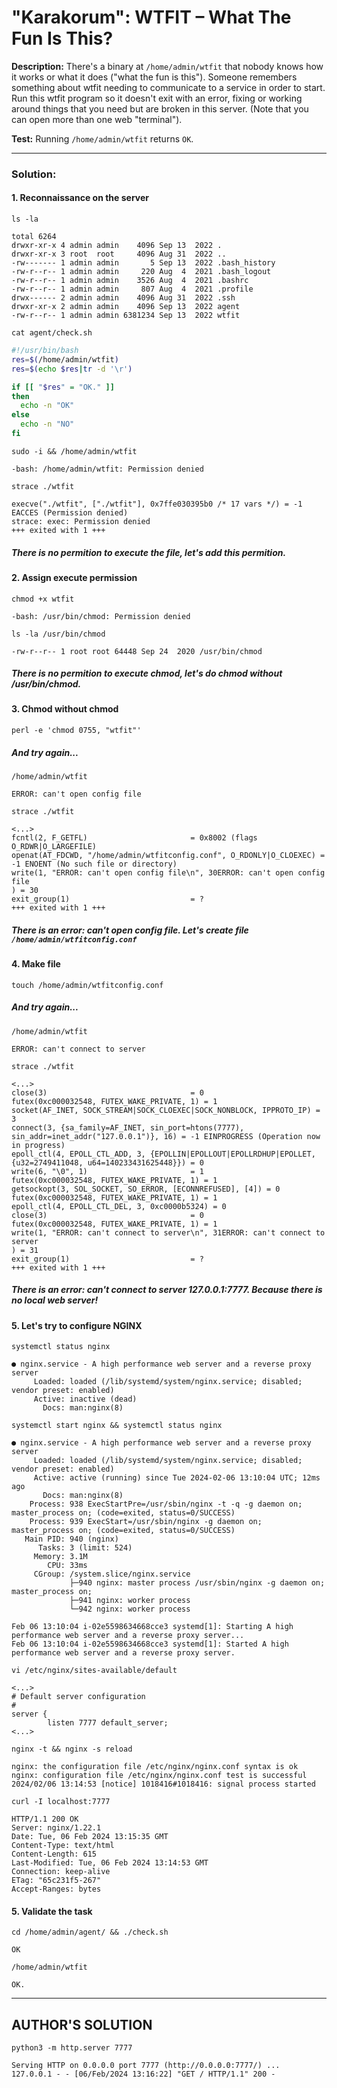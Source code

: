 # "Karakorum": WTFIT – What The Fun Is This?

**Description:** There's a binary at `/home/admin/wtfit` that nobody knows how it works or what it does ("what the fun is this"). Someone remembers something about wtfit needing to communicate to a service in order to start. Run this wtfit program so it doesn't exit with an error, fixing or working around things that you need but are broken in this server. (Note that you can open more than one web "terminal").  

**Test:** Running `/home/admin/wtfit` returns `OK`.  

---

### Solution:
#### 1. Reconnaissance on the server
`ls -la`  
```console
total 6264
drwxr-xr-x 4 admin admin    4096 Sep 13  2022 .
drwxr-xr-x 3 root  root     4096 Aug 31  2022 ..
-rw------- 1 admin admin       5 Sep 13  2022 .bash_history
-rw-r--r-- 1 admin admin     220 Aug  4  2021 .bash_logout
-rw-r--r-- 1 admin admin    3526 Aug  4  2021 .bashrc
-rw-r--r-- 1 admin admin     807 Aug  4  2021 .profile
drwx------ 2 admin admin    4096 Aug 31  2022 .ssh
drwxr-xr-x 2 admin admin    4096 Sep 13  2022 agent
-rw-r--r-- 1 admin admin 6381234 Sep 13  2022 wtfit
```

`cat agent/check.sh`  
```bash
#!/usr/bin/bash
res=$(/home/admin/wtfit)
res=$(echo $res|tr -d '\r')

if [[ "$res" = "OK." ]]
then
  echo -n "OK"
else
  echo -n "NO"
fi
```

`sudo -i && /home/admin/wtfit`  
```console
-bash: /home/admin/wtfit: Permission denied
```

`strace ./wtfit`  
```console
execve("./wtfit", ["./wtfit"], 0x7ffe030395b0 /* 17 vars */) = -1 EACCES (Permission denied)
strace: exec: Permission denied
+++ exited with 1 +++
```
##### There is no permition to execute the file, let's add this permition.


#### 2. Assign execute permission
`chmod +x wtfit`  
```console
-bash: /usr/bin/chmod: Permission denied
```

`ls -la /usr/bin/chmod`  
```console
-rw-r--r-- 1 root root 64448 Sep 24  2020 /usr/bin/chmod
```
##### There is no permition to execute chmod, let's do chmod without /usr/bin/chmod.


#### 3. Chmod without chmod
`perl -e 'chmod 0755, "wtfit"'`  

##### And try again...

`/home/admin/wtfit`  
```console
ERROR: can't open config file
```

`strace ./wtfit`  
```console
<...>
fcntl(2, F_GETFL)                       = 0x8002 (flags O_RDWR|O_LARGEFILE)
openat(AT_FDCWD, "/home/admin/wtfitconfig.conf", O_RDONLY|O_CLOEXEC) = -1 ENOENT (No such file or directory)
write(1, "ERROR: can't open config file\n", 30ERROR: can't open config file
) = 30
exit_group(1)                           = ?
+++ exited with 1 +++
```

##### There is an error: can't open config file. Let's create file `/home/admin/wtfitconfig.conf`


#### 4. Make file
`touch /home/admin/wtfitconfig.conf`  
##### And try again...

`/home/admin/wtfit`  
```console
ERROR: can't connect to server
```

`strace ./wtfit`  
```console
<...>
close(3)                                = 0
futex(0xc000032548, FUTEX_WAKE_PRIVATE, 1) = 1
socket(AF_INET, SOCK_STREAM|SOCK_CLOEXEC|SOCK_NONBLOCK, IPPROTO_IP) = 3
connect(3, {sa_family=AF_INET, sin_port=htons(7777), sin_addr=inet_addr("127.0.0.1")}, 16) = -1 EINPROGRESS (Operation now in progress)
epoll_ctl(4, EPOLL_CTL_ADD, 3, {EPOLLIN|EPOLLOUT|EPOLLRDHUP|EPOLLET, {u32=2749411048, u64=140233431625448}}) = 0
write(6, "\0", 1)                       = 1
futex(0xc000032548, FUTEX_WAKE_PRIVATE, 1) = 1
getsockopt(3, SOL_SOCKET, SO_ERROR, [ECONNREFUSED], [4]) = 0
futex(0xc000032548, FUTEX_WAKE_PRIVATE, 1) = 1
epoll_ctl(4, EPOLL_CTL_DEL, 3, 0xc0000b5324) = 0
close(3)                                = 0
futex(0xc000032548, FUTEX_WAKE_PRIVATE, 1) = 1
write(1, "ERROR: can't connect to server\n", 31ERROR: can't connect to server
) = 31
exit_group(1)                           = ?
+++ exited with 1 +++
```
##### There is an error: can't connect to server 127.0.0.1:7777. Because there is no local web server!


#### 5. Let's try to configure NGINX
`systemctl status nginx`  
```console
● nginx.service - A high performance web server and a reverse proxy server
     Loaded: loaded (/lib/systemd/system/nginx.service; disabled; vendor preset: enabled)
     Active: inactive (dead)
       Docs: man:nginx(8)
```

`systemctl start nginx && systemctl status nginx`  
```console
● nginx.service - A high performance web server and a reverse proxy server
     Loaded: loaded (/lib/systemd/system/nginx.service; disabled; vendor preset: enabled)
     Active: active (running) since Tue 2024-02-06 13:10:04 UTC; 12ms ago
       Docs: man:nginx(8)
    Process: 938 ExecStartPre=/usr/sbin/nginx -t -q -g daemon on; master_process on; (code=exited, status=0/SUCCESS)
    Process: 939 ExecStart=/usr/sbin/nginx -g daemon on; master_process on; (code=exited, status=0/SUCCESS)
   Main PID: 940 (nginx)
      Tasks: 3 (limit: 524)
     Memory: 3.1M
        CPU: 33ms
     CGroup: /system.slice/nginx.service
             ├─940 nginx: master process /usr/sbin/nginx -g daemon on; master_process on;
             ├─941 nginx: worker process
             └─942 nginx: worker process

Feb 06 13:10:04 i-02e5598634668cce3 systemd[1]: Starting A high performance web server and a reverse proxy server...
Feb 06 13:10:04 i-02e5598634668cce3 systemd[1]: Started A high performance web server and a reverse proxy server.
```

`vi /etc/nginx/sites-available/default`  
```console
<...>
# Default server configuration
#
server {
        listen 7777 default_server;
<...>
```

`nginx -t && nginx -s reload`  
```console
nginx: the configuration file /etc/nginx/nginx.conf syntax is ok
nginx: configuration file /etc/nginx/nginx.conf test is successful
2024/02/06 13:14:53 [notice] 1018416#1018416: signal process started
```

`curl -I localhost:7777`  
```console
HTTP/1.1 200 OK
Server: nginx/1.22.1
Date: Tue, 06 Feb 2024 13:15:35 GMT
Content-Type: text/html
Content-Length: 615
Last-Modified: Tue, 06 Feb 2024 13:14:53 GMT
Connection: keep-alive
ETag: "65c231f5-267"
Accept-Ranges: bytes
```

#### 5. Validate the task
`cd /home/admin/agent/ && ./check.sh`  
```console
OK
```

`/home/admin/wtfit`  
```console
OK.
```


---

## AUTHOR'S SOLUTION
`python3 -m http.server 7777`  
```console
Serving HTTP on 0.0.0.0 port 7777 (http://0.0.0.0:7777/) ...
127.0.0.1 - - [06/Feb/2024 13:16:22] "GET / HTTP/1.1" 200 -
```
